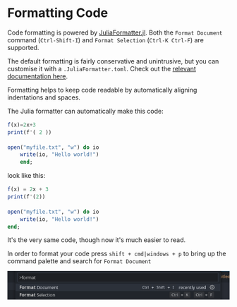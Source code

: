 # Formatting Code
Code formatting is powered by [JuliaFormatter.jl](https://github.com/domluna/JuliaFormatter.jl). Both the `Format Document` command (`Ctrl-Shift-I`) and `Format Selection` (`Ctrl-K Ctrl-F`) are supported.

The default formatting is fairly conservative and unintrusive, but you can customise it with a `.JuliaFormatter.toml`. Check out the [relevant documentation here](https://domluna.github.io/JuliaFormatter.jl/stable/).

Formatting helps to keep code readable by automatically aligning indentations and spaces.

The Julia formatter can automatically make this code:
```julia
f(x)=2x+3
print(f'( 2 ))

open("myfile.txt", "w") do io
	write(io, "Hello world!")
    end;
```

look like this:
```julia
f(x) = 2x + 3
print(f'(2))

open("myfile.txt", "w") do io
	write(io, "Hello world!")
end;
```

It's the very same code, though now it's much easier to read.

In order to format your code press `shift + cmd|windows + p` to bring up the command palette and search for `Format Document`

![format](../images/format.png)
